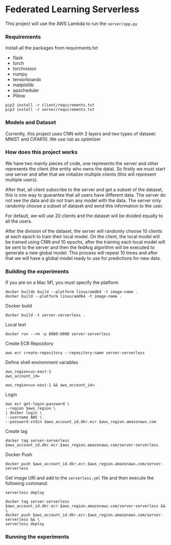 # Federated Learning Serverless
This project will use the AWS Lambda to run the `server/app.py`

### Requirements
Install all the packages from requirments.txt

- flask
- torch
- torchvision
- numpy
- tensorboardx
- matplotlib
- apscheduler
- Pillow
```
pip3 install -r client/requirements.txt
pip3 install -r server/requirements.txt
```

### Models and Dataset
Currently, this project uses CNN with 2 layers and two types of dataset: MNIST and CIFAR10. We use `SGD` as optimizer

### How does this project works
We have two mainly pieces of code, one represents the server and other represents the client (the entity who owns 
the data). So firstly we must start one server and after that we initialize multiple clients (this will 
represent multiple users).

After that, all client subscribe to the server and get a subset of the dataset, this is one way to guarantee that all
users have different data. The server do not see the data and do not train any model with the data. The server 
only randomly choose a subset of dataset and send this information to the user.

For default, we will use 20 clients and the dataset will be divided equally to all the users.

After the division of the dataset, the server will randomly choose 10 clients at each epoch to train their local model.
On the client, the local model will be trained using CNN and 10 epochs, after the training each local model will be
sent to the server and then the fedAvg algorithm will be executed to generate a new global model. 
This process will repeat 10 times and after that we will have a global model ready to use for predictions for new data.

### Building the experiments
If you are on a Mac M1, you must specify the platform
```
docker buildx build --platform linux/amd64 -t image-name .
docker build --platform linux/amd64 -t image-name .
```

Docker build
```
docker build -t server-serverless .
```

Local test
```
docker run --rm -p 8080:8080 server-serverless
```


Create ECR Repository
```
aws ecr create-repository --repository-name server-serverless
```

Define shell environment variables
```
aws_region=us-east-1
aws_account_id=

aws_region=us-east-1 && aws_account_id=
```

Login
```
aws ecr get-login-password \
--region $aws_region \
| docker login \
--username AWS \
--password-stdin $aws_account_id.dkr.ecr.$aws_region.amazonaws.com
```

Create tag
```
docker tag server-serverless $aws_account_id.dkr.ecr.$aws_region.amazonaws.com/server-serverless
```
Docker Push
```
docker push $aws_account_id.dkr.ecr.$aws_region.amazonaws.com/server-serverless
```

Get image URI and add to the `serverless.yml` file and then execute the following command:
```
serverless deploy
```

```
docker tag server-serverless $aws_account_id.dkr.ecr.$aws_region.amazonaws.com/server-serverless && \
docker push $aws_account_id.dkr.ecr.$aws_region.amazonaws.com/server-serverless && \
serverless deploy
```

### Running the experiments
